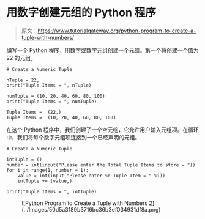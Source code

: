 # 用数字创建元组的 Python 程序

> 原文：<https://www.tutorialgateway.org/python-program-to-create-a-tuple-with-numbers/>

编写一个 Python 程序，用数字或数字元组创建一个元组。第一个将创建一个值为 22 的元组。

```
# Create a Numeric Tuple

nTuple = 22,
print("Tuple Items = ", nTuple)

numTuple = (10, 20, 40, 60, 80, 100)
print("Tuple Items = ", numTuple)
```

```
Tuple Items =  (22,)
Tuple Items =  (10, 20, 40, 60, 80, 100)
```

在这个 Python 程序中，我们创建了一个空元组，它允许用户输入元组项。在循环中，我们将每个数字元组项连接到一个已经声明的元组。

```
# Create a Numeric Tuple

intTuple = ()
number = int(input("Please enter the Total Tuple Items to store = "))
for i in range(1, number + 1):
    value = int(input("Please enter %d Tuple Item = " %i))
    intTuple += (value,)

print("Tuple Items = ", intTuple)
```

<figure class="wp-block-image size-large">![Python Program to Create a Tuple with Numbers 2](../Images/50d5a3189b3716bc36b3ef034931df8a.png)</figure>